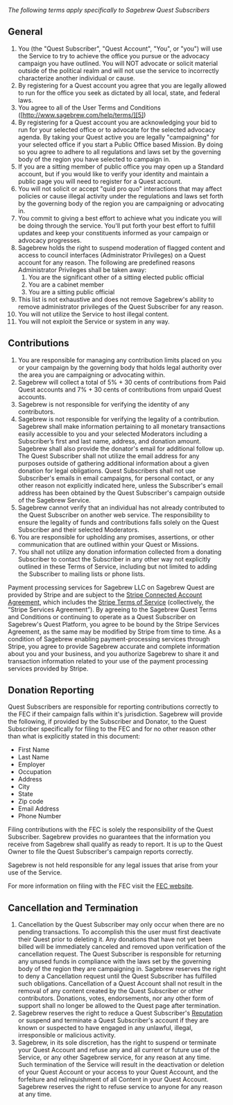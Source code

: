 *The following terms apply specifically to Sagebrew Quest Subscribers*

## General ##
1.  You (the "Quest Subscriber", "Quest Account", "You", or "you") will use 
    the Service to try to achieve the office you pursue or the advocacy
    campaign you have outlined.  You will NOT advocate 
    or solicit material outside of the political realm and will not use the 
    service to incorrectly characterize another individual or cause. 
2.  By registering for a Quest account you agree that you are legally allowed 
    to run for the office you seek as dictated by all local, state, and federal laws. 
3.  You agree to all of the User Terms and Conditions 
    ([http://www.sagebrew.com/help/terms/][5])
4.  By registering for a Quest account you are acknowledging your bid to run 
    for your selected office or to advocate for the selected advocacy agenda.
     By taking your Quest active you are legally 
    "campaigning" for your selected office if you start a Public Office based 
    Mission. By doing so you agree to adhere to 
    all regulations and laws set by the governing body of the region you have 
    selected to campaign in.
5.  If you are a sitting member of public office you may open up a Standard 
    account, but if you would like to verify your identity and maintain a public 
    page you will need to register for a Quest account.
6.  You will not solicit or accept "quid pro quo" interactions that may affect 
    policies or cause illegal activity under the regulations and laws set forth 
    by the governing body of the region you are campaigning or advocating in.
7.  You commit to giving a best effort to achieve what you indicate you will be 
    doing through the service. You'll put forth your best effort to fulfill 
    updates and keep your constituents informed as your campaign or advocacy progresses.
8.  Sagebrew holds the right to suspend moderation of flagged content and access 
    to council interfaces (Administrator Privileges) on a Quest account for any 
    reason. The following are predefined reasons Administrator Privileges shall 
    be taken away: 
    1.  You are the significant other of a sitting elected public official
    2.  You are a cabinet member
    3.  You are a sitting public official
9.  This list is not exhaustive and does not remove Sagebrew's ability to 
    remove administrator privileges of the Quest Subscriber for any reason.
10.	You will not utilize the Service to host illegal content.
11.	You will not exploit the Service or system in any way.



## Contributions ##
1.  You are responsible for managing any contribution limits placed on you 
    or your campaign by the governing body that holds legal authority over the area 
    you are campaigning or advocating within. 
2.  Sagebrew will collect a total of 5% + 30 cents of contributions from Paid
    Quest accounts and 7% + 30 cents of contributions from unpaid Quest accounts.
3.  Sagebrew is not responsible for verifying the identity of any contributors.
4.  Sagebrew is not responsible for verifying the legality of a contribution. 
    Sagebrew shall make information pertaining to all monetary transactions 
    easily accessible to you and your selected Moderators including a Subscriber’s 
    first and last name, address, and donation amount. Sagebrew shall also provide 
    the donator's email for additional follow up. The Quest Subscriber shall 
    not utilize the email address for any purposes outside of gathering 
    additional information about a given donation for legal obligations. Quest 
    Subscribers shall not use Subscriber's emails in email campaigns, for 
    personal contact, or any other reason not explicitly indicated here, unless 
    the Subscriber's email address has been obtained by the Quest Subscriber's 
    campaign outside of the Sagebrew Service.
5.  Sagebrew cannot verify that an individual has not already contributed to 
    the Quest Subscriber on another web service. The responsibility to ensure the 
    legality of funds and contributions falls solely on the Quest Subscriber and 
    their selected Moderators. 
6.  You are responsible for upholding any promises, assertions, or other communication
    that are outlined within your Quest or Missions.
7.  You shall not utilize any donation information collected from a donating 
    Subscriber to contact the Subscriber in any other way not explicitly outlined
    in these Terms of Service, including but not limited to adding the Subscriber 
    to mailing lists or phone lists. 
 
Payment processing services for Sagebrew LLC on Sagebrew Quest are provided by 
Stripe and are subject to the [Stripe Connected Account Agreement][1], which 
includes the [Stripe Terms of Service][2] (collectively, the “Stripe Services Agreement”). 
By agreeing to the Sagebrew Quest Terms and Conditions or continuing to operate as a 
Quest Subscriber on Sagebrew's Quest Platform, you agree to be bound by the
Stripe Services Agreement, as the same may be modified by Stripe from time to 
time. As a condition of Sagebrew enabling payment-processing services through 
Stripe, you agree to provide Sagebrew accurate and complete information about 
you and your business, and you authorize Sagebrew to share it and transaction 
information related to your use of the payment processing services provided 
by Stripe.


## Donation Reporting ##
Quest Subscribers are responsible for reporting contributions correctly to the 
FEC if their campaign falls within it's jurisdiction. 
Sagebrew will provide the following, if provided by the Subscriber and 
Donator, to the Quest Subscriber specifically for filing to the FEC and for 
no other reason other than what is explicitly stated in this document:

*  First Name
*  Last Name
*  Employer
*  Occupation
*  Address
*  City
*  State
*  Zip code
*  Email Address
*  Phone Number

Filing contributions with the FEC is solely the responsibility of the Quest 
Subscriber. Sagebrew provides no guarantees that the information you receive 
from Sagebrew shall qualify as ready to report. It is up to the Quest 
Owner to file the Quest Subscriber's campaign 
reports correctly.

Sagebrew is not held responsible for any legal issues that arise from your use 
of the Service.

For more information on filing with the FEC visit the [FEC website][3].


## Cancellation and Termination ##
1.  Cancellation by the Quest Subscriber may only occur when there are no 
    pending transactions. To accomplish this the user must first deactivate their 
    Quest prior to deleting it. 
    Any donations 
    that have not yet been billed will be immediately canceled and removed 
    upon verification of the cancellation request. The Quest Subscriber is 
    responsible for returning any unused funds in compliance with the laws set
    by the governing body of the region they are campaigning in. Sagebrew reserves the right to 
    deny a Cancellation request until the Quest Subscriber has fulfilled such 
    obligations. Cancellation of a Quest Account shall not result in the removal 
    of any content created by the Quest Subscriber or other contributors. 
    Donations, votes, endorsements, nor any other form of support 
    shall no longer be allowed to the Quest page 
    after termination.
2.  Sagebrew reserves the right to reduce a Quest Subscriber's [Reputation][4] 
    or suspend and terminate a Quest Subscriber's account if they are known or 
    suspected to have engaged in any unlawful, illegal, irresponsible or malicious 
    activity.
3.  Sagebrew, in its sole discretion, has the right to suspend or terminate 
    your Quest Account and refuse any and all current or future use of the Service, 
    or any other Sagebrew service, for any reason at any time. Such termination of 
    the Service will result in the deactivation or deletion of your Quest Account 
    or your access to your Quest Account, and the forfeiture and relinquishment of 
    all Content in your Quest Account. Sagebrew reserves the right to refuse service 
    to anyone for any reason at any time.


[1]: https://stripe.com/connect/account-terms
[2]: https://stripe.com/us/terms
[3]: http://www.fec.gov/info/forms.shtml
[4]: /help/reputation/
[5]: /help/terms/